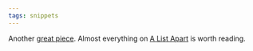 ```yaml
---
tags: snippets
---
```


Another [great piece](http://www.alistapart.com/articles/indefenseofeyecandy). Almost everything on [A List Apart](http://www.alistapart.com/) is worth reading.
